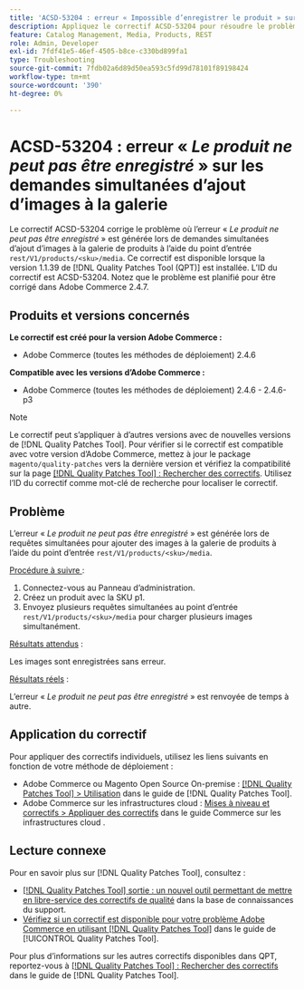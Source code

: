 ```yaml
---
title: 'ACSD-53204 : erreur « Impossible d’enregistrer le produit » sur les demandes simultanées d’ajout d’images à la galerie'
description: Appliquez le correctif ACSD-53204 pour résoudre le problème Adobe Commerce où *Le produit ne peut pas être enregistré* une erreur est générée lors de requêtes simultanées pour ajouter des images à la galerie de produits à l’aide du point d’entrée rest/V1/products/&lt;sku&gt;/media.
feature: Catalog Management, Media, Products, REST
role: Admin, Developer
exl-id: 7fdf41e5-46ef-4505-b8ce-c330bd899fa1
type: Troubleshooting
source-git-commit: 7fdb02a6d89d50ea593c5fd99d78101f89198424
workflow-type: tm+mt
source-wordcount: '390'
ht-degree: 0%

---
```


# ACSD-53204 : erreur « *Le produit ne peut pas être enregistré* » sur les demandes simultanées d’ajout d’images à la galerie

Le correctif ACSD-53204 corrige le problème où l’erreur « *Le produit ne peut pas être enregistré* » est générée lors de demandes simultanées d’ajout d’images à la galerie de produits à l’aide du point d’entrée `rest/V1/products/<sku>/media`. Ce correctif est disponible lorsque la version 1.1.39 de [!DNL Quality Patches Tool (QPT)] est installée. L’ID du correctif est ACSD-53204. Notez que le problème est planifié pour être corrigé dans Adobe Commerce 2.4.7.

## Produits et versions concernés

**Le correctif est créé pour la version Adobe Commerce :**

* Adobe Commerce (toutes les méthodes de déploiement) 2.4.6

**Compatible avec les versions d’Adobe Commerce :**

* Adobe Commerce (toutes les méthodes de déploiement) 2.4.6 - 2.4.6-p3

>[!NOTE]
>
>Le correctif peut s’appliquer à d’autres versions avec de nouvelles versions de [!DNL Quality Patches Tool]. Pour vérifier si le correctif est compatible avec votre version d’Adobe Commerce, mettez à jour le package `magento/quality-patches` vers la dernière version et vérifiez la compatibilité sur la page [[!DNL Quality Patches Tool] : Rechercher des correctifs](https://experienceleague.adobe.com/tools/commerce-quality-patches/index.html). Utilisez l’ID du correctif comme mot-clé de recherche pour localiser le correctif.

## Problème

L’erreur « *Le produit ne peut pas être enregistré* » est générée lors de requêtes simultanées pour ajouter des images à la galerie de produits à l’aide du point d’entrée `rest/V1/products/<sku>/media`.

<u>Procédure à suivre </u> :

1. Connectez-vous au Panneau d’administration.
1. Créez un produit avec la SKU p1.
1. Envoyez plusieurs requêtes simultanées au point d’entrée `rest/V1/products/<sku>/media` pour charger plusieurs images simultanément.

<u>Résultats attendus</u> :

Les images sont enregistrées sans erreur.

<u>Résultats réels</u> :

L’erreur « *Le produit ne peut pas être enregistré* » est renvoyée de temps à autre.

## Application du correctif

Pour appliquer des correctifs individuels, utilisez les liens suivants en fonction de votre méthode de déploiement :

* Adobe Commerce ou Magento Open Source On-premise : [[!DNL Quality Patches Tool] > Utilisation](/help/tools/quality-patches-tool/usage.md) dans le guide de [!DNL Quality Patches Tool].
* Adobe Commerce sur les infrastructures cloud : [Mises à niveau et correctifs > Appliquer des correctifs](https://experienceleague.adobe.com/docs/commerce-cloud-service/user-guide/develop/upgrade/apply-patches.html) dans le guide Commerce sur les infrastructures cloud .

## Lecture connexe

Pour en savoir plus sur [!DNL Quality Patches Tool], consultez :

* [[!DNL Quality Patches Tool] sortie : un nouvel outil permettant de mettre en libre-service des correctifs de qualité](https://experienceleague.adobe.com/en/docs/commerce-operations/tools/quality-patches-tool/quality-patches-tool-to-self-serve-quality-patches) dans la base de connaissances du support.
* [Vérifiez si un correctif est disponible pour votre problème Adobe Commerce en utilisant [!DNL Quality Patches Tool]](/help/tools/quality-patches-tool/patches-available-in-qpt/check-patch-for-magento-issue-with-magento-quality-patches.md) dans le guide de [!UICONTROL Quality Patches Tool].


Pour plus d’informations sur les autres correctifs disponibles dans QPT, reportez-vous à [[!DNL Quality Patches Tool] : Rechercher des correctifs](https://experienceleague.adobe.com/tools/commerce-quality-patches/index.html) dans le guide de [!DNL Quality Patches Tool].
